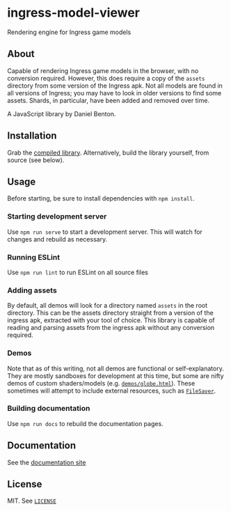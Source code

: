 # ingress-model-viewer

Rendering engine for Ingress game models

## About

Capable of rendering Ingress game models in the browser, with no conversion required.  However, this does require a copy of the `assets` directory from some version of the Ingress apk.  Not all models are found in all versions of Ingress; you may have to look in older versions to find some assets.  Shards, in particular, have been added and removed over time.

A JavaScript library by Daniel Benton.

## Installation

Grab the [compiled library](https://github.com/DeviateFish/ingress-model-viewer/blob/master/dist/ingress-model-viewer.js).  Alternatively, build the library yourself, from source (see below).

## Usage

Before starting, be sure to install dependencies with `npm install`.

### Starting development server
Use `npm run serve` to start a development server.  This will watch for changes and rebuild as necessary.

### Running ESLint
Use `npm run lint` to run ESLint on all source files

### Adding assets
By default, all demos will look for a directory named `assets` in the root directory.  This can be the assets directory straight from a version of the ingress apk, extracted with your tool of choice.  This library is capable of reading and parsing assets from the ingress apk without any conversion required.

### Demos
Note that as of this writing, not all demos are functional or self-explanatory.  They are mostly sandboxes for development at this time, but some are nifty demos of custom shaders/models (e.g. [`demos/globe.html`](https://github.com/DeviateFish/ingress-model-viewer/blob/master/demo/globe.html)).  These sometimes will attempt to include external resources, such as [`FileSaver`](https://rawgit.com/eligrey/FileSaver.js/).

### Building documentation
Use `npm run docs` to rebuild the documentation pages. 

## Documentation

See the [documentation site](https://deviatefish.github.io/ingress-model-viewer/)

## License

MIT. See [`LICENSE`](https://github.com/DeviateFish/ingress-model-viewer/blob/master/LICENSE)
